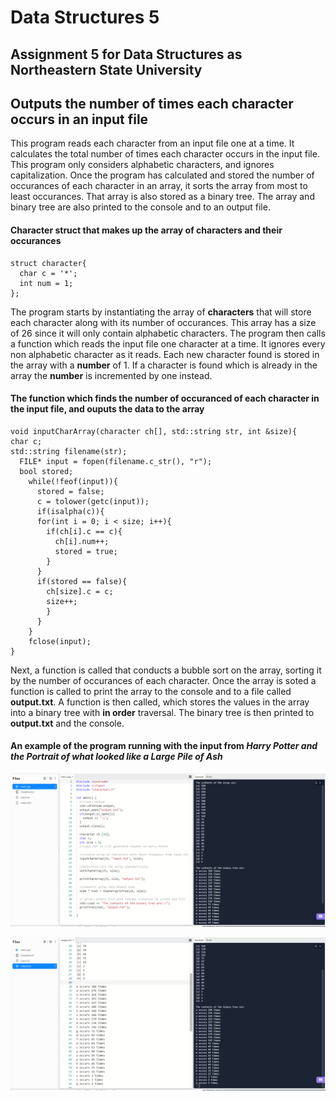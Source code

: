 # Data Structures 5
 
## Assignment 5 for Data Structures as Northeastern State University

## Outputs the number of times each character occurs in an input file

This program reads each character from an input file one at a time. It calculates the total number of times each character occurs in the input file. This program only considers alphabetic characters, and ignores capitalization. Once the program has calculated and stored the number of occurances of each character in an array, it sorts the array from most to least occurances. That array is also stored as a binary tree. The array and binary tree are also printed to the console and to an output file.

#### Character struct that makes up the array of characters and their occurances
```
struct character{
  char c = '*';
  int num = 1;
};
```

The program starts by instantiating the array of **characters** that will store each character along with its number of occurances. This array has a size of 26 since it will only contain alphabetic characters. The program then calls a function which reads the input file one character at a time. It ignores every non alphabetic character as it reads. Each new character found is stored in the array with a **number** of 1. If a character is found which is already in the array the **number** is incremented by one instead.

#### The function which finds the number of occuranced of each character in the input file, and ouputs the data to the array
```
void inputCharArray(character ch[], std::string str, int &size){
char c;
std::string filename(str);
  FILE* input = fopen(filename.c_str(), "r");
  bool stored;
    while(!feof(input)){
      stored = false;
      c = tolower(getc(input));
      if(isalpha(c)){
      for(int i = 0; i < size; i++){
        if(ch[i].c == c){
          ch[i].num++;
          stored = true;
        }
      }
      if(stored == false){
        ch[size].c = c;
        size++;
        }
      }
    }
    fclose(input);
}
```

Next, a function is called that conducts a bubble sort on the array, sorting it by the number of occurances of each character. Once the array is soted a function is called to print the array to the console and to a file called **output.txt**. A function is then called, which stores the values in the array into a binary tree with **in order** traversal. The binary tree is then printed to **output.txt** and the console.

#### An example of the program running with the input from *Harry Potter and the Portrait of what looked like a Large Pile of Ash* 
![](images/DS5,1.png)

![](images/DS5,2.png)
